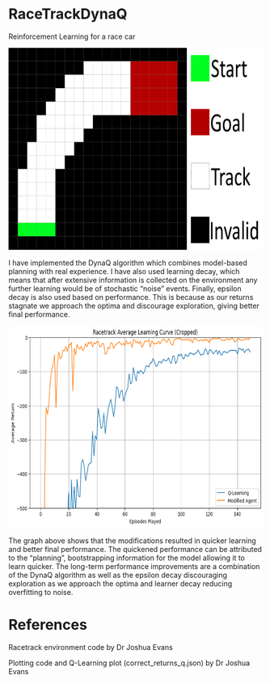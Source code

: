 # RaceTrackDynaQ
Reinforcement Learning for a race car

<img src="Images/track.png" alt="alt text" width="700" height="400">

I have implemented the DynaQ algorithm which combines model-based planning with real experience. I have also used learning decay, which means that after extensive information is collected on the environment any further learning would be of stochastic “noise” events. Finally, epsilon decay is also used based on performance. This is because as our returns stagnate we approach the optima and discourage exploration, giving better final performance.

<img src="Images/ResultsGraph.png" alt="alt text" width="700" height="400">

The graph above shows that the modifications resulted in quicker learning and better final performance. The quickened performance can be attributed to the “planning”, bootstrapping information for the model allowing it to learn quicker. The long-term performance improvements are a combination of the DynaQ algorithm as well as the epsilon decay discouraging exploration as we approach the optima and learner decay reducing overfitting to noise. 


# References

Racetrack environment code by Dr Joshua Evans

Plotting code and Q-Learning plot (correct_returns_q.json) by Dr Joshua Evans 
